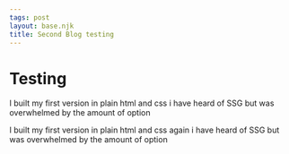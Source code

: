 ```yaml
---
tags: post
layout: base.njk
title: Second Blog testing
---
```


# Testing

I built my first version in plain html and css
i have heard of SSG but was overwhelmed by the amount of option

I built my first version in plain html and css again
i have heard of SSG but was overwhelmed by the amount of option
